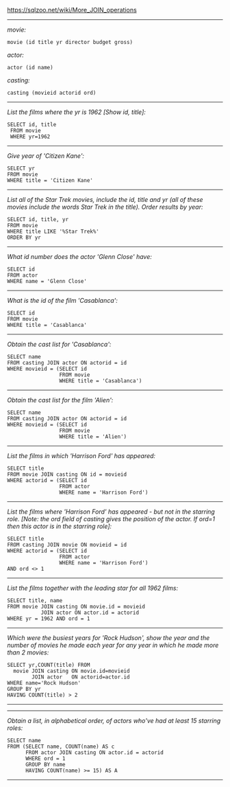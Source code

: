 https://sqlzoo.net/wiki/More_JOIN_operations
***
*movie:*
```
movie (id title	yr director budget gross)
```
*actor:*
```
actor (id name)
```
*casting:*
```
casting (movieid actorid ord)
```
***
*List the films where the yr is 1962 [Show id, title]:*
```
SELECT id, title
 FROM movie
 WHERE yr=1962
```
***
*Give year of 'Citizen Kane':*
```
SELECT yr
FROM movie
WHERE title = 'Citizen Kane'
```
***
*List all of the Star Trek movies, include the id, title and yr (all of these movies include the words Star Trek in the title). Order results by year:*
```
SELECT id, title, yr
FROM movie
WHERE title LIKE '%Star Trek%'
ORDER BY yr
```
***
*What id number does the actor 'Glenn Close' have:*
```
SELECT id
FROM actor
WHERE name = 'Glenn Close'
```
***
*What is the id of the film 'Casablanca':*
```
SELECT id
FROM movie
WHERE title = 'Casablanca'
```
***
*Obtain the cast list for 'Casablanca':*
```
SELECT name
FROM casting JOIN actor ON actorid = id
WHERE movieid = (SELECT id
                 FROM movie
                 WHERE title = 'Casablanca')
```
***
*Obtain the cast list for the film 'Alien':*
```
SELECT name
FROM casting JOIN actor ON actorid = id
WHERE movieid = (SELECT id
                 FROM movie
                 WHERE title = 'Alien')
```
***
*List the films in which 'Harrison Ford' has appeared:*
```
SELECT title 
FROM movie JOIN casting ON id = movieid
WHERE actorid = (SELECT id 
                 FROM actor 
                 WHERE name = 'Harrison Ford')
```
***
*List the films where 'Harrison Ford' has appeared - but not in the starring role. [Note: the ord field of casting gives the position of the actor. If ord=1 then this actor is in the starring role]:*
```
SELECT title 
FROM casting JOIN movie ON movieid = id
WHERE actorid = (SELECT id 
                 FROM actor 
                 WHERE name = 'Harrison Ford')
AND ord <> 1
```
***
*List the films together with the leading star for all 1962 films:*
```
SELECT title, name
FROM movie JOIN casting ON movie.id = movieid
           JOIN actor ON actor.id = actorid
WHERE yr = 1962 AND ord = 1
```
***
*Which were the busiest years for 'Rock Hudson', show the year and the number of movies he made each year for any year in which he made more than 2 movies:*
```
SELECT yr,COUNT(title) FROM
  movie JOIN casting ON movie.id=movieid
        JOIN actor   ON actorid=actor.id
WHERE name='Rock Hudson'
GROUP BY yr
HAVING COUNT(title) > 2
```
***

***
*Obtain a list, in alphabetical order, of actors who've had at least 15 starring roles:*
```
SELECT name
FROM (SELECT name, COUNT(name) AS c
      FROM actor JOIN casting ON actor.id = actorid
      WHERE ord = 1
      GROUP BY name
      HAVING COUNT(name) >= 15) AS A
```
***
